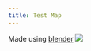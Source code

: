 ```yaml
---
title: Test Map
---
```

Made using [blender](bite-sized/blender)
![](/bite-sized/images/1stBox.png)
